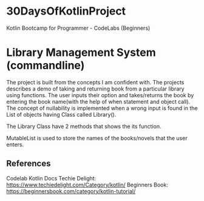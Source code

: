 # 30DaysOfKotlinProject
Kotlin Bootcamp for Programmer - CodeLabs (Beginners)

# Library Management System (commandline)

The project is built from the concepts I am confident with. The projects describes a demo of taking and returning book from a particular library using functions. The user inputs their option and takes/returns the book by entering the book name(with the help of when statement and object call). The concept of nullability is implemented when a wrong input is found in the List of objects having Class called Library(). 

The Library Class have 2 methods that shows the its function.

MutableList is used to store the names of the books/novels that the user enters.

## References
Codelab
Kotlin Docs
Techie Delight: https://www.techiedelight.com/Category/kotlin/
Beginners Book: https://beginnersbook.com/category/kotlin-tutorial/
